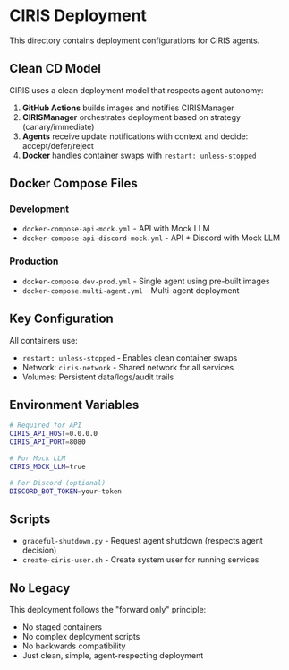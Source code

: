 # CIRIS Deployment

This directory contains deployment configurations for CIRIS agents.

## Clean CD Model

CIRIS uses a clean deployment model that respects agent autonomy:

1. **GitHub Actions** builds images and notifies CIRISManager
2. **CIRISManager** orchestrates deployment based on strategy (canary/immediate)
3. **Agents** receive update notifications with context and decide: accept/defer/reject
4. **Docker** handles container swaps with `restart: unless-stopped`

## Docker Compose Files

### Development
- `docker-compose-api-mock.yml` - API with Mock LLM
- `docker-compose-api-discord-mock.yml` - API + Discord with Mock LLM

### Production
- `docker-compose.dev-prod.yml` - Single agent using pre-built images
- `docker-compose.multi-agent.yml` - Multi-agent deployment

## Key Configuration

All containers use:
- `restart: unless-stopped` - Enables clean container swaps
- Network: `ciris-network` - Shared network for all services
- Volumes: Persistent data/logs/audit trails

## Environment Variables

```bash
# Required for API
CIRIS_API_HOST=0.0.0.0
CIRIS_API_PORT=8080

# For Mock LLM
CIRIS_MOCK_LLM=true

# For Discord (optional)
DISCORD_BOT_TOKEN=your-token
```

## Scripts

- `graceful-shutdown.py` - Request agent shutdown (respects agent decision)
- `create-ciris-user.sh` - Create system user for running services

## No Legacy

This deployment follows the "forward only" principle:
- No staged containers
- No complex deployment scripts
- No backwards compatibility
- Just clean, simple, agent-respecting deployment
